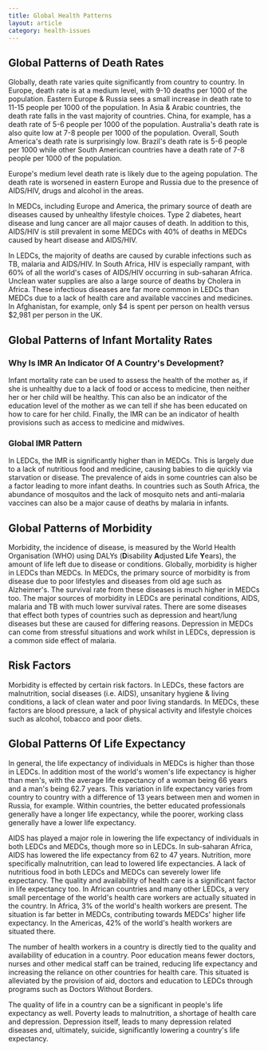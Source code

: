 ```yaml
---
title: Global Health Patterns
layout: article
category: health-issues
---
```


## Global Patterns of Death Rates

Globally, death rate varies quite significantly from country to country. In Europe, death rate is at a medium level, with 9-10 deaths per 1000 of the population. Eastern Europe & Russia sees a small increase in death rate to 11-15 people per 1000 of the population. In Asia & Arabic countries, the death rate falls in the vast majority of countries. China, for example, has a death rate of 5-6 people per 1000 of the population. Australia's death rate is also quite low at 7-8 people per 1000 of the population. Overall, South America's death rate is surprisingly low. Brazil's death rate is 5-6 people per 1000 while other South American countries have a death rate of 7-8 people per 1000 of the population.

Europe's medium level death rate is likely due to the ageing population. The death rate is worsened in eastern Europe and Russia due to the presence of AIDS/HIV, drugs and alcohol in the areas.

 In MEDCs, including Europe and America, the primary source of death are diseases caused by unhealthy lifestyle choices. Type 2 diabetes, heart disease and lung cancer are all major causes of death. In addition to this, AIDS/HIV is still prevalent in some MEDCs with 40% of deaths in MEDCs caused by heart disease and AIDS/HIV.

In LEDCs, the majority of deaths are caused by curable infections such as TB, malaria and AIDS/HIV. In South Africa, HIV is especially rampant, with 60% of all the world's cases of AIDS/HIV occurring in sub-saharan Africa. Unclean water supplies are also a large source of deaths by Cholera in Africa. These infectious diseases are far more common in LEDCs than MEDCs due to a lack of health care and available vaccines and medicines. In Afghanistan, for example, only $4 is spent per person on health versus $2,981 per person in the UK.

## Global Patterns of Infant Mortality Rates

### Why Is IMR An Indicator Of A Country's Development?

Infant mortality rate can be used to assess the health of the mother as, if she is unhealthy due to a lack of food or access to medicine, then neither her or her child will be healthy. This can also be an indicator of the education level of the mother as we can tell if she has been educated on how to care for her child. Finally, the IMR can be an indicator of health provisions such as access to medicine and midwives.

### Global IMR Pattern

In LEDCs, the IMR is significantly higher than in MEDCs. This is largely due to a lack of nutritious food and medicine, causing babies to die quickly via starvation or disease. The prevalence of aids in some countries can also be a factor leading to more infant deaths. In countries such as South Africa, the abundance of mosquitos and the lack of mosquito nets and anti-malaria vaccines can also be a major cause of deaths by malaria in infants.

## Global Patterns of Morbidity

Morbidity, the incidence of disease, is measured by the World Health Organisation (WHO) using DALYs (**D**isability **A**djusted **L**ife **Y**ears), the amount of life left due to disease or conditions. Globally, morbidity is higher in LEDCs than MEDCs. In MEDCs, the primary source of morbidity is from disease due to poor lifestyles and diseases from old age such as Alzheimer's. The survival rate from these diseases is much higher in MEDCs too. The major sources of morbidity in LEDCs are perinatal conditions, AIDS, malaria and TB with much lower survival rates. There are some diseases that effect both types of countries such as depression and heart/lung diseases but these are caused for differing reasons. Depression in MEDCs can come from stressful situations and work whilst in LEDCs, depression is a common side effect of malaria.

## Risk Factors

Morbidity is effected by certain risk factors. In LEDCs, these factors are malnutrition, social diseases (i.e. AIDS), unsanitary hygiene & living conditions, a lack of clean water and poor living standards. In MEDCs, these factors are blood pressure, a lack of physical activity and lifestyle choices such as alcohol, tobacco and poor diets.

## Global Patterns Of Life Expectancy

In general, the life expectancy of individuals in MEDCs is higher than those in LEDCs. In addition most of the world's women's life expectancy is higher than men's, with the average life expectancy of a woman being 66 years and a man's being 62.7 years. This variation in life expectancy varies from country to country with a difference of 13 years between men and women in Russia, for example. Within countries, the better educated professionals generally have a longer life expectancy, while the poorer, working class generally have a lower life expectancy.

AIDS has played a major role in lowering the life expectancy of individuals in both LEDCs and MEDCs, though more so in LEDCs. In sub-saharan Africa, AIDS has lowered the life expectancy from 62 to 47 years. Nutrition, more specifically malnutrition, can lead to lowered life expectancies. A lack of nutritious food in both LEDCs and MEDCs can severely lower life expectancy. The quality and availability of health care is a significant factor in life expectancy too. In African countries and many other LEDCs, a very small percentage of the world's health care workers are actually situated in the country. In Africa, 3% of the world's health workers are present. The situation is far better in MEDCs, contributing towards MEDCs' higher life expectancy. In the Americas, 42% of the world's health workers are situated there.

The number of health workers in a country is directly tied to the quality and availability of education in a country. Poor education means fewer doctors, nurses and other medical staff can be trained, reducing life expectancy and increasing the reliance on other countries for health care. This situated is alleviated by the provision of aid, doctors and education to LEDCs through programs such as Doctors Without Borders.

The quality of life in a country can be a significant in people's life expectancy as well. Poverty leads to malnutrition, a shortage of health care and depression. Depression itself, leads to many depression related diseases and, ultimately, suicide, significantly lowering a country's life expectancy.  
